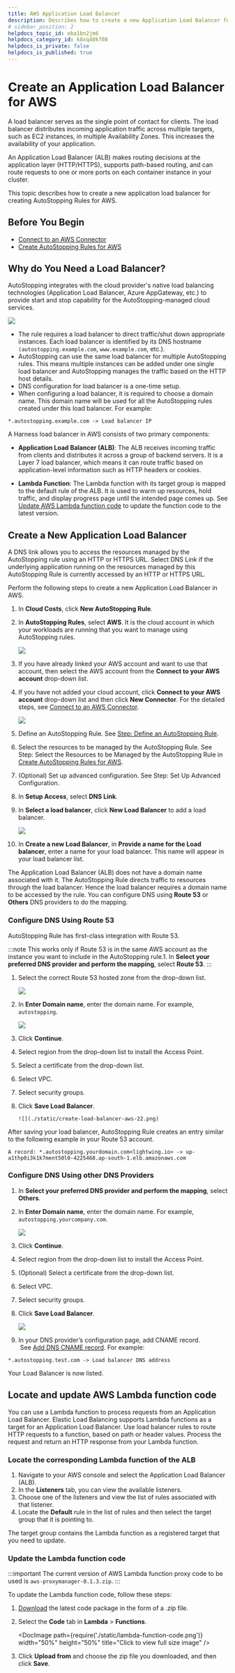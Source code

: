 ```yaml
---
title: AWS Application Load Balancer 
description: Describes how to create a new Application Load Balancer for AWS.
# sidebar_position: 2
helpdocs_topic_id: eba1bn2jm6
helpdocs_category_id: k8xq40kf08
helpdocs_is_private: false
helpdocs_is_published: true
---
```

# Create an Application Load Balancer for AWS

A load balancer serves as the single point of contact for clients. The load balancer distributes incoming application traffic across multiple targets, such as EC2 instances, in multiple Availability Zones. This increases the availability of your application.

An Application Load Balancer (ALB) makes routing decisions at the application layer (HTTP/HTTPS), supports path-based routing, and can route requests to one or more ports on each container instance in your cluster.


This topic describes how to create a new application load balancer for creating AutoStopping Rules for AWS. 


## Before You Begin

* [Connect to an AWS Connector](../1-add-connectors/connect-to-an-aws-connector.md)
* [Create AutoStopping Rules for AWS](../4-create-auto-stopping-rules/create-autostopping-rules-aws.md)

## Why do You Need a Load Balancer?

AutoStopping integrates with the cloud provider's native load balancing technologies (Application Load Balancer, Azure AppGateway, etc.) to provide start and stop capability for the AutoStopping-managed cloud services.

  ![](./static/create-load-balancer-aws-14.png)

* The rule requires a load balancer to direct traffic/shut down appropriate instances. Each load balancer is identified by its DNS hostname `(autostopping.example.com`, `www.example.com`, etc.).
* AutoStopping can use the same load balancer for multiple AutoStopping rules. This means multiple instances can be added under one single load balancer and AutoStopping manages the traffic based on the HTTP host details.
* DNS configuration for load balancer is a one-time setup.
* When configuring a load balancer, it is required to choose a domain name. This domain name will be used for all the AutoStopping rules created under this load balancer. For example:  
  

```
*.autostopping.example.com -> Load balancer IP
```
A Harness load balancer in AWS consists of two primary components:

* **Application Load Balancer (ALB)**: The ALB receives incoming traffic from clients and distributes it across a group of backend servers. It is a Layer 7 load balancer, which means it can route traffic based on application-level information such as HTTP headers or cookies.

* **Lambda Function**: The Lambda function with its target group is mapped to the default rule of the ALB. It is used to warm up resources, hold traffic, and display progress page until the intended page comes up. See [Update AWS Lambda function code](create-load-balancer-aws.md#update-aws-lambda-function-code) to update the function code to the latest version. 

## Create a New Application Load Balancer

A DNS link allows you to access the resources managed by the AutoStopping rule using an HTTP or HTTPS URL. Select DNS Link if the underlying application running on the resources managed by this AutoStopping Rule is currently accessed by an HTTP or HTTPS URL.

Perform the following steps to create a new Application Load Balancer in AWS.

1. In **Cloud Costs**, click **New AutoStopping Rule**.

2. In **AutoStopping Rules**, select **AWS**. It is the cloud account in which your workloads are running that you want to manage using AutoStopping rules.
   
     ![](./static/create-load-balancer-aws-15.png)
3. If you have already linked your AWS account and want to use that account, then select the AWS account from the **Connect to your AWS account** drop-down list.
4. If you have not added your cloud account, click **Connect to your AWS account** drop-down list and then click **New Connector**. For the detailed steps, see [Connect to an AWS Connector](../1-add-connectors/connect-to-an-aws-connector.md).
   
     ![](./static/create-load-balancer-aws-17.png)
5. Define an AutoStopping Rule. See [Step: Define an AutoStopping Rule](../4-create-auto-stopping-rules/create-autostopping-rules-aws.md#define-an-autostopping-rule).
6. Select the resources to be managed by the AutoStopping Rule. See Step: Select the Resources to be Managed by the AutoStopping Rule in [Create AutoStopping Rules for AWS](../4-create-auto-stopping-rules/create-autostopping-rules-aws.md#select-the-resources-to-be-managed-by-the-autostopping-rule).
7. (Optional) Set up advanced configuration. See Step: Set Up Advanced Configuration.
8. In **Setup Access**, select **DNS Link**.
9.  In **Select a load balancer**, click **New Load Balancer** to add a load balancer.
     
      ![](./static/create-load-balancer-aws-19.png)
10. In **Create a new Load Balancer**, in **Provide a name for the Load balancer**, enter a name for your load balancer. This name will appear in your load balancer list.

The Application Load Balancer (ALB) does not have a domain name associated with it. The AutoStopping Rule directs traffic to resources through the load balancer. Hence the load balancer requires a domain name to be accessed by the rule. You can configure DNS using **Route 53** or **Others** DNS providers to do the mapping.

### Configure DNS Using Route 53

AutoStopping Rule has first-class integration with Route 53. 


:::note
This works only if Route 53 is in the same AWS account as the instance you want to include in the AutoStopping rule.1. In **Select your preferred DNS provider and perform the mapping**, select **Route 53**.
:::
1. Select the correct Route 53 hosted zone from the drop-down list.
   
     ![](./static/create-load-balancer-aws-20.png)
2. In **Enter Domain name**, enter the domain name. For example, `autostopping`.
   
     ![](./static/create-load-balancer-aws-21.png)
3. Click **Continue**.
4. Select region from the drop-down list to install the Access Point.
5. Select a certificate from the drop-down list.
6. Select VPC.
7. Select security groups.
8. Click **Save Load Balancer**.
     
       ![](./static/create-load-balancer-aws-22.png)
     
After saving your load balancer, AutoStopping Rule creates an entry similar to the following example in your Route 53 account.  
  

```
A record: *.autostopping.yourdomain.com<lightwing.io> -> up-a1thp0i3k1k7ment50l0-4225468.ap-south-1.elb.amazonaws.com
```

### Configure DNS Using other DNS Providers

1. In **Select your preferred DNS provider and perform the mapping**, select **Others**.
2. In **Enter Domain name**, enter the domain name. For example, `autostopping.yourcompany.com`.
   
     ![](./static/create-load-balancer-aws-23.png)
3. Click **Continue**.
4. Select region from the drop-down list to install the Access Point.
5. (Optional) Select a certificate from the drop-down list.
6. Select VPC.
7. Select security groups.
8. Click **Save Load Balancer**.
   
     ![](./static/create-load-balancer-aws-24.png)
9.  In your DNS provider’s configuration page, add CNAME record.  See [Add DNS CNAME record](https://docs.aws.amazon.com/managedservices/latest/ctexguide/ex-dirserv-cname-record-add-col.html). For example:  
  

```
*.autostopping.test.com -> Load balancer DNS address
```

Your Load Balancer is now listed.

## Locate and update AWS Lambda function code

You can use a Lambda function to process requests from an Application Load Balancer. Elastic Load Balancing supports Lambda functions as a target for an Application Load Balancer. Use load balancer rules to route HTTP requests to a function, based on path or header values. Process the request and return an HTTP response from your Lambda function.

### Locate the corresponding Lambda function of the ALB
1. Navigate to your AWS console and select the Application Load Balancer (ALB).
2. In the **Listeners** tab, you can view the available listeners.
3. Choose one of the listeners and view the list of rules associated with that listener.
4. Locate the **Default** rule in the list of rules and then select the target group that it is pointing to.

  The target group contains the Lambda function as a registered target that you need to update.

### Update the Lambda function code

:::important
The current version of AWS Lambda function proxy code to be used is `aws-proxymanager-0.1.3.zip`.
:::

To update the Lambda function code, follow these steps: 
1. [Download](https://lightwing-downloads-temp.s3.ap-south-1.amazonaws.com/aws-proxymanager-0.1.3.zip) the latest code package in the form of a .zip file.
2. Select the **Code** tab in **Lambda** > **Functions**.

    <DocImage path={require('./static/lambda-function-code.png')} width="50%" height="50%" title="Click to view full size image" />

3. Click **Upload from** and choose the zip file you downloaded, and then click **Save**.